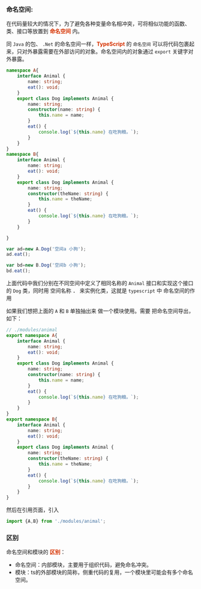 ### 命名空间:
在代码量较大的情况下，为了避免各种变量命名相冲突，可将相似功能的函数、类、接口等放置到 **<font color="#d63200">命名空间</font>** 内。

同 ```Java``` 的包、 ```.Net``` 的命名空间一样，**<font color="#d63200">TypeScript</font>** 的 ```命名空间``` 可以将代码包裹起来，只对外暴露需要在外部访问的对象。命名空间内的对象通过 ```export``` 关键字对外暴露。 
```ts
namespace A{
    interface Animal {
        name: string;
        eat(): void;
    }
    export class Dog implements Animal {
        name: string;
        constructor(name: string) {
            this.name = name;
        }
        eat() {
            console.log(`${this.name} 在吃狗粮。`);
        }
    }  
}
namespace B{
    interface Animal {
        name: string;
        eat(): void;
    }
    export class Dog implements Animal {
        name: string;
        constructor(theName: string) {
            this.name = theName;
        }
        eat() {
            console.log(`${this.name} 在吃狗粮。`);
        }
    }  

}

var ad=new A.Dog('空间a 小狗');
ad.eat();

var bd=new B.Dog('空间b 小狗');
bd.eat();
```
上面代码中我们分别在不同空间中定义了相同名称的 ```Animal``` 接口和实现这个接口的 ```Dog``` 类，同时用 空间名称 **```. ```**  来实例化类，这就是 ```typescript``` 中 命名空间的作用

如果我们想把上面的 ```A``` 和 ```B``` 单独抽出来 做一个模块使用。需要 把命名空间导出， 如下：
```ts
// ./modules/animal
export namespace A{
    interface Animal {
        name: string;
        eat(): void;
    }
    export class Dog implements Animal {
        name: string;
        constructor(name: string) {
            this.name = name;
        }
        eat() {
            console.log(`${this.name} 在吃狗粮。`);
        }
    }  
}
export namespace B{
    interface Animal {
        name: string;
        eat(): void;
    }
    export class Dog implements Animal {
        name: string;
        constructor(theName: string) {
            this.name = theName;
        }
        eat() {
            console.log(`${this.name} 在吃狗粮。`);
        }
    }  
}
```
然后在引用页面，引入
```ts
import {A,B} from './modules/animal';
```
### 区别
命名空间和模块的 **<font color="#d63200">区别</font>**：
+ 命名空间：内部模块，主要用于组织代码，避免命名冲突。 
+ 模块：ts的外部模块的简称，侧重代码的复用，一个模块里可能会有多个命名空间。